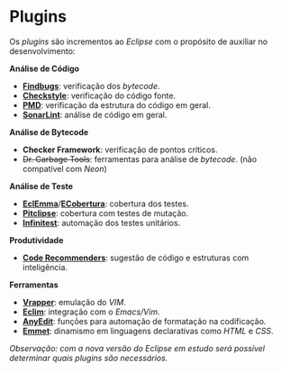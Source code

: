 # Plugins

Os _plugins_ são incrementos ao _Eclipse_ com o propósito de auxiliar no desenvolvimento:

**Análise de Código**

* **[Findbugs](https://marketplace.eclipse.org/content/findbugs-eclipse-plugin)**: verificação dos _bytecode_.
* [**Checkstyle**](https://marketplace.eclipse.org/content/checkstyle-plug): verificação do código fonte.
* **[PMD](https://marketplace.eclipse.org/content/eclipse-pmd)**: verificação da estrutura do código em geral.
* [**SonarLint**](https://marketplace.eclipse.org/content/sonarlint): análise de código em geral.

**Análise de Bytecode**

* **Checker Framework**: verificação de pontos críticos.
* ~~Dr. Garbage Tools~~: ferramentas para análise de _bytecode_. \(não compatível com _Neon_\)

**Análise de Teste**

* **[EclEmma](https://marketplace.eclipse.org/content/eclemma-java-code-coverage)**\/**[ECobertura](https://marketplace.eclipse.org/content/ecobertura)**: cobertura dos testes.
* [**Pitclipse**](https://marketplace.eclipse.org/content/pitclipse): cobertura com testes de mutação.
* **[Infinitest](https://marketplace.eclipse.org/content/infinitest)**: automação dos testes unitários.

**Produtividade**

* [**Code Recommenders**](https://marketplace.eclipse.org/content/eclipse-code-recommenders): sugestão de código e estruturas com inteligência.

**Ferramentas**

* **[Vrapper](https://marketplace.eclipse.org/content/vrapper-vim)**: emulação do _VIM_.
* [**Eclim**](http://eclim.org): integração com o _Emacs\/Vim_.
* [**AnyEdit**](https://marketplace.eclipse.org/content/anyedit-tools): funções para automação de formatação na codificação.
* **[Emmet](https://marketplace.eclipse.org/content/emmet-ex-zen-coding-eclipse-plugin)**: dinamismo em linguagens declarativas como _HTML_ e _CSS_.

_Observação: com a nova versão do Eclipse em estudo será possível determinar quais plugins são necessários._

